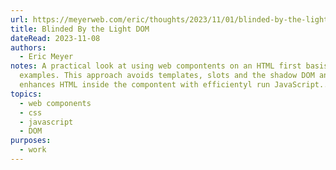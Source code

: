 ```yaml
---
url: https://meyerweb.com/eric/thoughts/2023/11/01/blinded-by-the-light-dom/
title: Blinded By the Light DOM
dateRead: 2023-11-08
authors:
  - Eric Meyer
notes: A practical look at using web compontents on an HTML first basis, with
  examples. This approach avoids templates, slots and the shadow DOM and instead
  enhances HTML inside the compontent with efficientyl run JavaScript...
topics:
  - web components
  - css
  - javascript
  - DOM
purposes:
  - work
---
```

